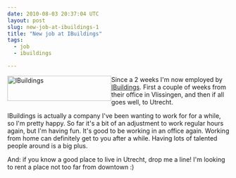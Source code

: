 ```yaml
---
date: 2010-08-03 20:37:04 UTC
layout: post
slug: new-job-at-ibuildings-1
title: "New job at IBuildings"
tags:
  - job
  - ibuildings

---
```

<div style="float: left"><a href="http://www.ibuildings.co.uk"><img alt="IBuildings" src="http://evertpot.com/resources/files/logos/ibuildings_logo_small.jpg" width="236" height="57" /></a></div>

<p>Since a 2 weeks I'm now employed by <a href="http://www.ibuildings.co.uk/">IBuildings</a>. First a couple of weeks from their office in Vlissingen, and then if all goes well, to Utrecht.</p>

<p>IBuildings is actually a company I've been wanting to work for for a while, so I'm pretty happy. So far it's a bit of an adjustment to work regular hours again, but I'm having fun. It's good to be working in an office again. Working from home can definitely get to you after a while. Having lots of talented people around is a big plus.</p>

<p>And: if you know a good place to live in Utrecht, drop me a line! I'm looking to rent a place not too far from downtown :)</p>

